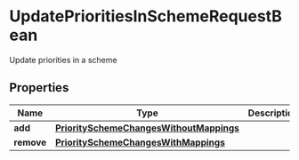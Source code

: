 

# UpdatePrioritiesInSchemeRequestBean

Update priorities in a scheme

## Properties

| Name | Type | Description | Notes |
|------------ | ------------- | ------------- | -------------|
|**add** | [**PrioritySchemeChangesWithoutMappings**](PrioritySchemeChangesWithoutMappings.md) |  |  [optional] |
|**remove** | [**PrioritySchemeChangesWithMappings**](PrioritySchemeChangesWithMappings.md) |  |  [optional] |



